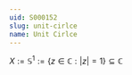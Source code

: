 ```yaml
---
uid: S000152
slug: unit-cirlce
name: Unit Cirlce
---
```

$X:=\mathbb S^1 :=\{z\in\mathbb C : |z|=1\}\subseteq \mathbb C$

